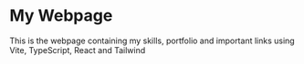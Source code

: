 # My Webpage

This is the webpage containing my skills, portfolio and important links using Vite, TypeScript, React and Tailwind
